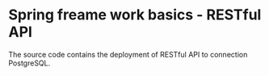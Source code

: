 # Spring freame work basics - RESTful API
The source code contains the deployment of RESTful API to connection PostgreSQL.